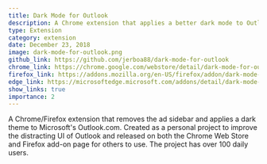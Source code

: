 ```yaml
---
title: Dark Mode for Outlook
description: A Chrome extension that applies a better dark mode to Outlook and removes the ad sidebar
type: Extension
category: extension
date: December 23, 2018
image: dark-mode-for-outlook.png
github_link: https://github.com/jerboa88/dark-mode-for-outlook
chrome_link: https://chrome.google.com/webstore/detail/dark-mode-for-outlook/kjfbefcenipnnpbcbbklcidpjiamlcpl
firefox_link: https://addons.mozilla.org/en-US/firefox/addon/dark-mode-for-outlook/
edge_link: https://microsoftedge.microsoft.com/addons/detail/dark-mode-for-outlook%E2%84%A2/ncmfoiokkfipenppipihehpoikhacpep
show_links: true
importance: 2
---
```

A Chrome/Firefox extension that removes the ad sidebar and applies a dark theme to Microsoft's
Outlook.com. Created as a personal project to improve the distracting UI of Outlook and released on
both the Chrome Web Store and Firefox add-on page for others to use. The project has over 100 daily
users.
